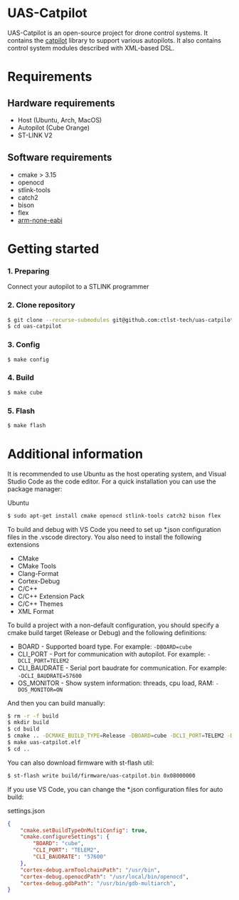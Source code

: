 # UAS-Catpilot
UAS-Catpilot is an open-source project for drone control systems. It contains the [catpilot](git@github.com:ctlst-tech/catpilot.git) library to support various autopilots. It also contains control system modules described with XML-based DSL.

# Requirements
## Hardware requirements
- Host (Ubuntu, Arch, MacOS)
- Autopilot (Cube Orange)
- ST-LINK V2

## Software requirements
- cmake > 3.15
- openocd
- stlink-tools
- catch2
- bison
- flex
- [arm-none-eabi](https://developer.arm.com/downloads/-/gnu-rm)

# Getting started
### 1. Preparing
Connect your autopilot to a STLINK programmer
### 2. Clone repository
```bash
$ git clone --recurse-submodules git@github.com:ctlst-tech/uas-catpilot.git
$ cd uas-catpilot
```
### 3. Config
```bash
$ make config
```
### 4. Build
```bash
$ make cube
```
### 5. Flash
```bash
$ make flash
```

# Additional information
It is recommended to use Ubuntu as the host operating system, and Visual Studio Code as the code editor. For a quick installation you can use the package manager:

Ubuntu
```bash
$ sudo apt-get install cmake openocd stlink-tools catch2 bison flex
```

To build and debug with VS Code you need to set up *.json configuration files in the .vscode directory. You also need to install the following extensions
- CMake
- CMake Tools
- Clang-Format
- Cortex-Debug
- C/C++
- C/C++ Extension Pack
- C/C++ Themes
- XML Format

To build a project with a non-default configuration, you should specify a cmake build target (Release or Debug) and the following definitions:
- BOARD - Supported board type. For example: ```-DBOARD=cube```
- CLI_PORT - Port for communication with autopilot. For example: ```-DCLI_PORT=TELEM2```
- CLI_BAUDRATE - Serial port baudrate for communication. For example: ```-DCLI_BAUDRATE=57600```
- OS_MONITOR - Show system information: threads, cpu load, RAM: ```-DOS_MONITOR=ON```

And then you can build manually:
```bash
$ rm -r -f build
$ mkdir build
$ cd build
$ cmake .. -DCMAKE_BUILD_TYPE=Release -DBOARD=cube -DCLI_PORT=TELEM2 -DCLI_BAUDRATE=57600 -DOS_MONITOR=ON
$ make uas-catpilot.elf
$ cd ..
```

You can also download firmware with st-flash util:
```bash
$ st-flash write build/firmware/uas-catpilot.bin 0x08000000
```

If you use VS Code, you can change the *.json configuration files for auto build:

settings.json
```json
{
    "cmake.setBuildTypeOnMultiConfig": true,
    "cmake.configureSettings": {
        "BOARD": "cube",
        "CLI_PORT": "TELEM2",
        "CLI_BAUDRATE": "57600"
    },
    "cortex-debug.armToolchainPath": "/usr/bin",
    "cortex-debug.openocdPath": "/usr/local/bin/openocd",
    "cortex-debug.gdbPath": "/usr/bin/gdb-multiarch",
}
```
